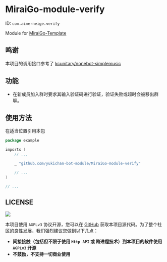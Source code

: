 # MiraiGo-module-verify

ID: `com.aimerneige.verify`

Module for [MiraiGo-Template](https://github.com/Logiase/MiraiGo-Template)

## 鸣谢

本项目的调用接口参考了 [kcunitary/nonebot-simplemusic](https://github.com/kcunitary/nonebot-simplemusic)

## 功能

- 在新成员加入群时要求其输入验证码进行验证，验证失败或超时会被移出群聊。

## 使用方法

在适当位置引用本包

```go
package example

imports (
    // ...

    _ "github.com/yukichan-bot-module/MiraiGo-module-verify"

    // ...
)

// ...
```

## LICENSE

<a href="https://www.gnu.org/licenses/agpl-3.0.en.html">
<img src="https://www.gnu.org/graphics/agplv3-155x51.png">
</a>

本项目使用 `AGPLv3` 协议开源，您可以在 [GitHub](https://github.com/yukichan-bot-module/MiraiGo-module-verify) 获取本项目源代码。为了整个社区的良性发展，我们强烈建议您做到以下几点：

- **间接接触（包括但不限于使用 `Http API` 或 跨进程技术）到本项目的软件使用 `AGPLv3` 开源**
- **不鼓励，不支持一切商业使用**

